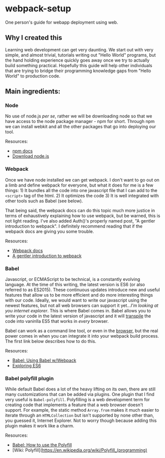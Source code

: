 # webpack-setup
One person's guide for webapp deployment using web.

## Why I created this
Learning web development can get very daunting. We start out with very simple, and almost trivial, tutorials writing out "Hello World" programs, but the hand holding experience quickly goes away once we try to actually build something practical. Hopefully this guide will help other individuals that are trying to bridge their programming knowledge gaps from "Hello World" to production code.

## Main ingredients:
### Node
No use of node.js *per se*, rather we will be downloading node so that we have access to the node package manager - npm for short. Through npm we can install webkit and all the other packages that go into deploying our tool.

Resources:
- [npm docs](https://docs.npmjs.com/)
- [Download node.js](https://nodejs.org/en/download/)

### Webpack
Once we have node installed we can get webpack. I don't want to go out on a limb and define webpack for everyone, but what it does for me is a few things: 1) It bundles all the code into one javascript file that I can add to the `<script>` tag of the html. 2) It optimizes the code 3) It is well integrated with other tools such as Babel (see below).

That being said, the webpack docs can do this topic much more justice in terms of exhaustively explaining how to use webpack, but be warned, this is not light reading. I've also added Auth()'s properly named post, "A gentler introduction to webpack". I definitely recommend reading that if the webpack docs are giving you some trouble.

Resources:
- [Webpack docs](https://webpack.js.org/concepts/)
- [A gentler introduction to webpack](https://auth0.com/blog/webpack-a-gentle-introduction/)

### Babel
Javascript, or ECMAScript to be technical, is a constantly evolving language. At the time of this writing, the latest version is ES6 (or also referred to as ES2015). These continuous updates introduce new and useful features that allow us to be more efficient and do more interesting things with our code. Ideally, we would want to write our javascript using the newest features, but not all web browsers can support it yet...*I'm looking at you internet explorer*. This is where Babel comes in. Babel allows you to write your code in the latest version of javascript and it will [transpile](https://en.wikipedia.org/wiki/Source-to-source_compiler) the code into vaninlla ES5 that works in *every* browser.

Babel can work as a command line tool, or even in the [browser](http://Babeljs.io/repl/#?babili=false&browsers=%0A&build=&builtIns=false&code_lz=DYUwLgBAdgrgtgIxAJwM4QLwQNoEYA0EATIQMyEAsAugNwBQdsiKqAdAGYD2yAogIYBjABYAKaPCTJMAPggBvOhAgDOUVJ1CtgnAOYimkiACpiASnoBfcwyA&debug=false&forceAllTransforms=false&shippedProposals=false&circleciRepo=&evaluate=true&fileSize=false&lineWrap=false&presets=es2017%2Clatest&prettier=true&targets=&version=6.26.0&envVersion=1.6.2), but the real power comes in when you can integrate it into your webpack build process. The first link below describes how to do this.

Resources:
- [Babel: Using Babel w/Webpack](http://Babeljs.io/docs/setup/#installation)
- [Exploring ES6](http://exploringjs.com/es6/)

### Babel polyfill plugin
While default Babel does a lot of the heavy lifting on its own, there are still many customizations that can be added via plugins. One plugin that I find very useful is `Babel-polyfill`. Polyfilling is a web development term for creating code that implements a feature that a web browser doesn't support. For example, the static method `Array.from` makes it much easier to iterate through an `HTMLCollection` but isn't supported by none other than, you guessed it, Internet Explorer. Not to worry though because adding this plugin makes it work like a charm.

Resources:

- [Babel: How to use the Polyfill](https://Babeljs.io/docs/usage/polyfill/)
- [Wiki: Polyfill](https://en.wikipedia.org/wiki/Polyfill_(programming)
